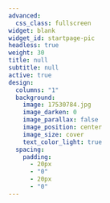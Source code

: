 ```yaml
---
advanced:
  css_class: fullscreen
widget: blank
widget_id: startpage-pic
headless: true
weight: 30
title: null
subtitle: null
active: true
design:
  columns: "1"
  background:
    image: 17530784.jpg
    image_darken: 0
    image_parallax: false
    image_position: center
    image_size: cover
    text_color_light: true
  spacing:
    padding:
      - 20px
      - "0"
      - 20px
      - "0"
---
```

